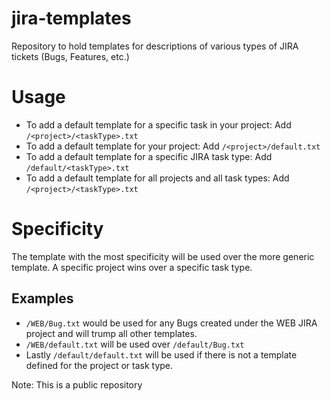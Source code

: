 # jira-templates
Repository to hold templates for descriptions of various types of JIRA tickets (Bugs, Features, etc.)

# Usage
- To add a default template for a specific task in your project: Add `/<project>/<taskType>.txt`
- To add a default template for your project: Add `/<project>/default.txt`
- To add a default template for a specific JIRA task type: Add `/default/<taskType>.txt`
- To add a default template for all projects and all task types: Add `/<project>/<taskType>.txt`

# Specificity
The template with the most specificity will be used over the more generic template. A specific project wins over a specific task type.

## Examples
- `/WEB/Bug.txt` would be used for any Bugs created under the WEB JIRA project and will trump all other templates.
- `/WEB/default.txt` will be used over `/default/Bug.txt`
- Lastly `/default/default.txt` will be used if there is not a template defined for the project or task type.

Note: This is a public repository
